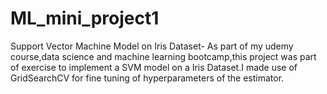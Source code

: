 # ML_mini_project1
Support Vector Machine Model on Iris Dataset-
As part of my udemy course,data science and machine learning bootcamp,this project was part of exercise to implement a SVM model on a Iris Dataset.I made use of GridSearchCV for fine tuning of hyperparameters of the estimator.
